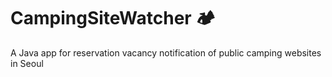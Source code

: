 # CampingSiteWatcher 🏕️
A Java app for reservation vacancy notification of public camping websites in Seoul
